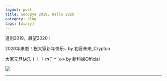 ```yaml
---
layout: post
title: GoodBye 2019, Hello 2020
category: blog
tags: [diary]
---
```


道別2019，展望2020！

2020年来啦！祝大家新年快乐~ by 初音未来_Crypton

大家元旦快乐！！！«٩(*´ ꒳ `*)۶» by 新科娘Official

![](https://hauchenglee.github.io/assets/images/blog/bilibili_451066708_01.jpg)

---